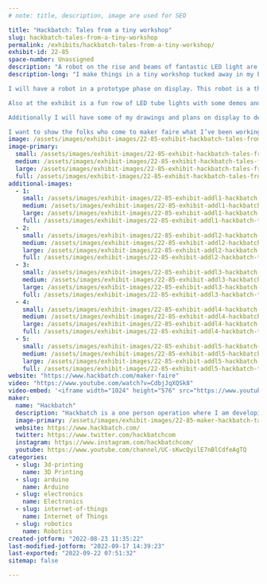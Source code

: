 ```yaml
---
# note: title, description, image are used for SEO

title: "Hackbatch: Tales from a tiny workshop"
slug: hackbatch-tales-from-a-tiny-workshop
permalink: /exhibits/hackbatch-tales-from-a-tiny-workshop/
exhibit-id: 22-85
space-number: Unassigned
description: "A robot on the rise and beams of fantastic LED light are on display at the Hackbatch exhibit!"
description-long: "I make things in a tiny workshop tucked away in my bedroom closet. A single workbench and some basic tools are used to build robots, make art and videos, and all sorts of fun lights! 

I will have a robot in a prototype phase on display. This robot is a three wheeled droid-like bot made from salvaged parts and infused with some 3D printing magic.

Also at the exhibit is a fun row of LED tube lights with some demos and animation flows that will leave the eye satisfied!

Additionally I will have some of my drawings and plans on display to demonstrate that making things is a process from idea to planning and fabrication. Most times this is a chaotic but creative endeavor.

I want to show the folks who come to maker faire what I’ve been working on and share a bit about what I want to do next!"
image: /assets/images/exhibit-images/22-85-exhibit-hackbatch-tales-from-a-tiny-workshop-img-1702-large.jpg
image-primary: 
  small: /assets/images/exhibit-images/22-85-exhibit-hackbatch-tales-from-a-tiny-workshop-img-1702-small.jpg
  medium: /assets/images/exhibit-images/22-85-exhibit-hackbatch-tales-from-a-tiny-workshop-img-1702-medium.jpg
  large: /assets/images/exhibit-images/22-85-exhibit-hackbatch-tales-from-a-tiny-workshop-img-1702-large.jpg
  full: /assets/images/exhibit-images/22-85-exhibit-hackbatch-tales-from-a-tiny-workshop-img-1702-full.jpg
additional-images: 
  - 1:
    small: /assets/images/exhibit-images/22-85-exhibit-addl1-hackbatch-tales-from-a-tiny-workshop-img-1705-small.jpg
    medium: /assets/images/exhibit-images/22-85-exhibit-addl1-hackbatch-tales-from-a-tiny-workshop-img-1705-medium.jpg
    large: /assets/images/exhibit-images/22-85-exhibit-addl1-hackbatch-tales-from-a-tiny-workshop-img-1705-large.jpg
    full: /assets/images/exhibit-images/22-85-exhibit-addl1-hackbatch-tales-from-a-tiny-workshop-img-1705-full.jpg
  - 2:
    small: /assets/images/exhibit-images/22-85-exhibit-addl2-hackbatch-tales-from-a-tiny-workshop-img-1704-small.jpg
    medium: /assets/images/exhibit-images/22-85-exhibit-addl2-hackbatch-tales-from-a-tiny-workshop-img-1704-medium.jpg
    large: /assets/images/exhibit-images/22-85-exhibit-addl2-hackbatch-tales-from-a-tiny-workshop-img-1704-large.jpg
    full: /assets/images/exhibit-images/22-85-exhibit-addl2-hackbatch-tales-from-a-tiny-workshop-img-1704-full.jpg
  - 3:
    small: /assets/images/exhibit-images/22-85-exhibit-addl3-hackbatch-tales-from-a-tiny-workshop-img-1708-small.jpg
    medium: /assets/images/exhibit-images/22-85-exhibit-addl3-hackbatch-tales-from-a-tiny-workshop-img-1708-medium.jpg
    large: /assets/images/exhibit-images/22-85-exhibit-addl3-hackbatch-tales-from-a-tiny-workshop-img-1708-large.jpg
    full: /assets/images/exhibit-images/22-85-exhibit-addl3-hackbatch-tales-from-a-tiny-workshop-img-1708-full.jpg
  - 4:
    small: /assets/images/exhibit-images/22-85-exhibit-addl4-hackbatch-tales-from-a-tiny-workshop-img-1709-small.jpg
    medium: /assets/images/exhibit-images/22-85-exhibit-addl4-hackbatch-tales-from-a-tiny-workshop-img-1709-medium.jpg
    large: /assets/images/exhibit-images/22-85-exhibit-addl4-hackbatch-tales-from-a-tiny-workshop-img-1709-large.jpg
    full: /assets/images/exhibit-images/22-85-exhibit-addl4-hackbatch-tales-from-a-tiny-workshop-img-1709-full.jpg
  - 5:
    small: /assets/images/exhibit-images/22-85-exhibit-addl5-hackbatch-tales-from-a-tiny-workshop-img-1710-small.jpg
    medium: /assets/images/exhibit-images/22-85-exhibit-addl5-hackbatch-tales-from-a-tiny-workshop-img-1710-medium.jpg
    large: /assets/images/exhibit-images/22-85-exhibit-addl5-hackbatch-tales-from-a-tiny-workshop-img-1710-large.jpg
    full: /assets/images/exhibit-images/22-85-exhibit-addl5-hackbatch-tales-from-a-tiny-workshop-img-1710-full.jpg
website: "https://www.hackbatch.com/maker-faire"
video: "https://www.youtube.com/watch?v=CdbjJqXQSk8"
video-embed: '<iframe width="1024" height="576" src="https://www.youtube.com/embed/CdbjJqXQSk8?feature=oembed" frameborder="0" allow="accelerometer; autoplay; clipboard-write; encrypted-media; gyroscope; picture-in-picture" allowfullscreen title="DIY Wi-Fi Controlled Tube Light (HomeKit with Home Assistant)"></iframe>'
maker: 
  name: "Hackbatch"
  description: "Hackbatch is a one person operation where I am developing my own projects and products. I make videos about my projects and provide maker resources on my website. I am passionate about sharing my process and have followed many paths of problem-solving by looking at and expanding on the processes of others."
  image-primary: /assets/images/exhibit-images/22-85-maker-hackbatch-tales-from-a-tiny-workshop-f8162aed-572f-419a-8a29-4c4283c7d97f-medium.jpeg
  website: https://www.hackbatch.com/
  twitter: https://www.twitter.com/hackbatchcom
  instagram: https://www.instagram.com/hackbatchcom/
  youtube: https://www.youtube.com/channel/UC-sKwcQyilE7nBlCdfeAgTQ
categories: 
  - slug: 3d-printing
    name: 3D Printing
  - slug: arduino
    name: Arduino
  - slug: electronics
    name: Electronics
  - slug: internet-of-things
    name: Internet of Things
  - slug: robotics
    name: Robotics
created-jotform: "2022-08-23 11:35:22"
last-modified-jotform: "2022-09-17 14:39:23"
last-exported: "2022-09-22 07:51:32"
sitemap: false

---
```


